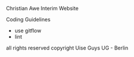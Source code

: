 Christian Awe
Interim Website

Coding Guidelines
- use gitflow
- lint

all rights reserved
copyright Uise Guys UG - Berlin
